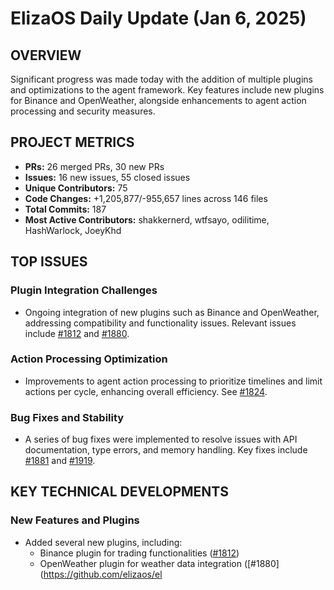 # ElizaOS Daily Update (Jan 6, 2025)

## OVERVIEW 
Significant progress was made today with the addition of multiple plugins and optimizations to the agent framework. Key features include new plugins for Binance and OpenWeather, alongside enhancements to agent action processing and security measures.

## PROJECT METRICS
- **PRs:** 26 merged PRs, 30 new PRs
- **Issues:** 16 new issues, 55 closed issues
- **Unique Contributors:** 75
- **Code Changes:** +1,205,877/-955,657 lines across 146 files
- **Total Commits:** 187
- **Most Active Contributors:** shakkernerd, wtfsayo, odilitime, HashWarlock, JoeyKhd

## TOP ISSUES
### Plugin Integration Challenges
- Ongoing integration of new plugins such as Binance and OpenWeather, addressing compatibility and functionality issues. Relevant issues include [#1812](https://github.com/elizaos/eliza/issues/1812) and [#1880](https://github.com/elizaos/eliza/issues/1880).

### Action Processing Optimization
- Improvements to agent action processing to prioritize timelines and limit actions per cycle, enhancing overall efficiency. See [#1824](https://github.com/elizaos/eliza/issues/1824).

### Bug Fixes and Stability
- A series of bug fixes were implemented to resolve issues with API documentation, type errors, and memory handling. Key fixes include [#1881](https://github.com/elizaos/eliza/issues/1881) and [#1919](https://github.com/elizaos/eliza/issues/1919).

## KEY TECHNICAL DEVELOPMENTS
### New Features and Plugins
- Added several new plugins, including:
  - Binance plugin for trading functionalities ([#1812](https://github.com/elizaos/eliza/pull/1812))
  - OpenWeather plugin for weather data integration ([#1880](https://github.com/elizaos/el